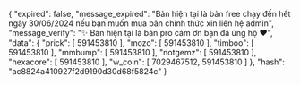 {
  "expired": false,
  "message_expired": "Bản hiện tại là bản free chạy đến hết ngày 30/06/2024 nếu bạn muốn mua bản chính thức xin liên hệ admin",
  "message_verify": "✨ Bản hiện tại là bản pro cảm ơn bạn đã ủng hộ ❤️",
  "data": {
    "prick": [
      591453810
    ],
    "mozo": [
      591453810
    ],
    "timboo": [
      591453810
    ],
    "mmbump": [
      591453810
    ],
    "notgemz": [
      591453810
    ],
    "hexacore": [
      591453810
    ],
    "w_coin": [
      7029467512,
      591453810
    ]
  },
  "hash": "ac8824a410927f2d9190d30d68f5824c"
}
